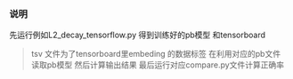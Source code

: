 ### 说明
先运行例如L2_decay_tensorflow.py 得到训练好的pb模型 和tensorboard
> tsv 文件为了tensorboard里embeding 的数据标签
在利用对应的pb文件 读取pb模型 然后计算输出结果
最后运行对应compare.py文件计算正确率
